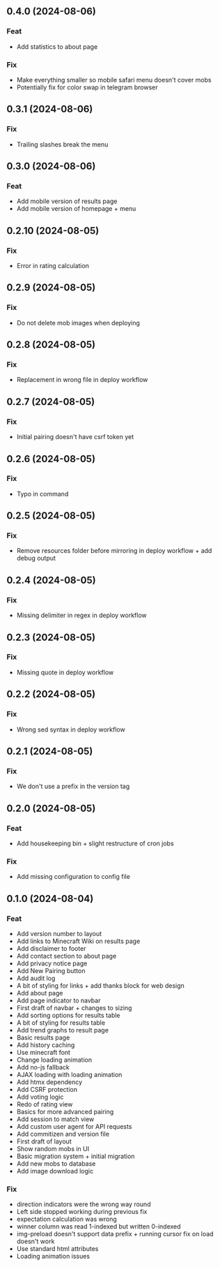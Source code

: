 ## 0.4.0 (2024-08-06)

### Feat

- Add statistics to about page

### Fix

- Make everything smaller so mobile safari menu doesn't cover mobs
- Potentially fix for color swap in telegram browser

## 0.3.1 (2024-08-06)

### Fix

- Trailing slashes break the menu

## 0.3.0 (2024-08-06)

### Feat

- Add mobile version of results page
- Add mobile version of homepage + menu

## 0.2.10 (2024-08-05)

### Fix

- Error in rating calculation

## 0.2.9 (2024-08-05)

### Fix

- Do not delete mob images when deploying

## 0.2.8 (2024-08-05)

### Fix

- Replacement in wrong file in deploy workflow

## 0.2.7 (2024-08-05)

### Fix

- Initial pairing doesn't have csrf token yet

## 0.2.6 (2024-08-05)

### Fix

- Typo in command

## 0.2.5 (2024-08-05)

### Fix

- Remove resources folder before mirroring in deploy workflow + add debug output

## 0.2.4 (2024-08-05)

### Fix

- Missing delimiter in regex in deploy workflow

## 0.2.3 (2024-08-05)

### Fix

- Missing quote in deploy workflow

## 0.2.2 (2024-08-05)

### Fix

- Wrong sed syntax in deploy workflow

## 0.2.1 (2024-08-05)

### Fix

- We don't use a prefix in the version tag

## 0.2.0 (2024-08-05)

### Feat

- Add housekeeping bin + slight restructure of cron jobs

### Fix

- Add missing configuration to config file

## 0.1.0 (2024-08-04)

### Feat

- Add version number to layout
- Add links to Minecraft Wiki on results page
- Add disclaimer to footer
- Add contact section to about page
- Add privacy notice page
- Add New Pairing button
- Add audit log
- A bit of styling for links + add thanks block for web design
- Add about page
- Add page indicator to navbar
- First draft of navbar + changes to sizing
- Add sorting options for results table
- A bit of styling for results table
- Add trend graphs to result page
- Basic results page
- Add history caching
- Use minecraft font
- Change loading animation
- Add no-js fallback
- AJAX loading with loading animation
- Add htmx dependency
- Add CSRF protection
- Add voting logic
- Redo of rating view
- Basics for more advanced pairing
- Add session to match view
- Add custom user agent for API requests
- Add commitizen and version file
- First draft of layout
- Show random mobs in UI
- Basic migration system + initial migration
- Add new mobs to database
- Add image download logic

### Fix

- direction indicators were the wrong way round
- Left side stopped working during previous fix
- expectation calculation was wrong
- winner column was read 1-indexed but written 0-indexed
- img-preload doesn't support data prefix + running cursor fix on load doesn't work
- Use standard html attributes
- Loading animation issues
